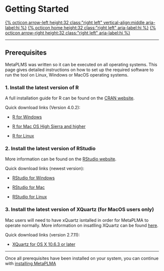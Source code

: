 # Getting Started

[{% octicon arrow-left height:32 class:"right left" vertical-align:middle aria-label:hi %}](index.md) [{% octicon home height:32 class:"right left" aria-label:hi %}](index.md) [{% octicon arrow-right height:32 class:"right left" aria-label:hi %}](GS_T.md)

----


## Prerequisites

MetaPLMS was written so it can be executed on all operating systems. This page gives detailed instructions on how to set up the required software to run the tool on Linux, Windows or MacOS operating systems. 



### 1. Install the latest version of R
A full installation guide for R can be found on the [CRAN website](https://cran.r-project.org/). 

 Quick download links (Version 4.0.2):

   - [R for Windows](https://cran.r-project.org/bin/windows/base/R-4.0.2-win.exe)

   - [R for Mac OS High Sierra and higher](https://cran.r-project.org/bin/macosx/R-4.0.2.pkg)

   - [R for Linux](https://cran.r-project.org/bin/linux/)



### 2. Install the latest version of RStudio

More information can be found on the [RStudio website](https://rstudio.com).

  Quick download links (newest version):

   - [RStudio for Windows](https://rstudio.com/products/rstudio/download/#download)

   - [RStudio for Mac](https://rstudio.com/products/rstudio/download/#download)

   - [RStudio for Linux](https://rstudio.com/products/rstudio/download/#download)



### 3. Install the latest version of XQuartz (for MacOS users only)

Mac users will need to have xQuartz isntalled in order for MetaPLMA to operate normally. More information on insatlling XQuartz can be found [here](https://www.xquartz.org).

  Quick download links (version 2.7.11):

   - [XQuartz for OS X 10.6.3 or later](https://dl.bintray.com/xquartz/downloads/XQuartz-2.7.11.dmg)






----
 Once all prerequisites have been installed on your system, you can continue with [installing MetaPLMA](GS_T.md)
